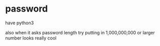 # password
have python3 

also when it asks password length try putting in 1,000,000,000 or larger number looks really cool
